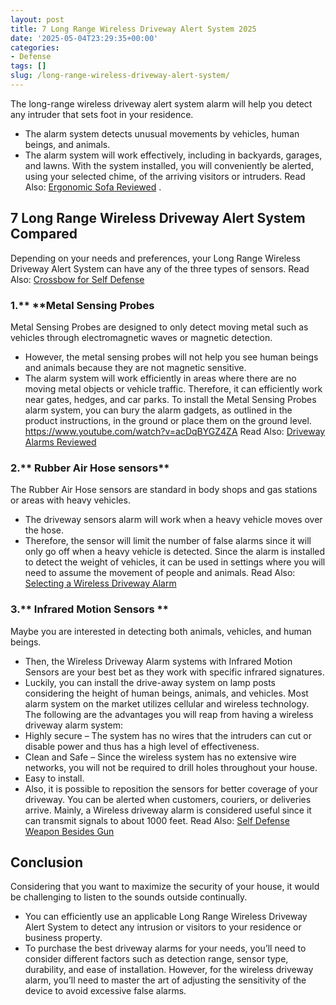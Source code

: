 ```yaml
---
layout: post
title: 7 Long Range Wireless Driveway Alert System 2025
date: '2025-05-04T23:29:35+00:00'
categories:
- Defense
tags: []
slug: /long-range-wireless-driveway-alert-system/
---
```


The long-range wireless driveway alert system alarm will help you detect any intruder that sets foot in your residence.
- The alarm system detects unusual movements by vehicles, human beings, and animals.
- The alarm system will work effectively, including in backyards, garages, and lawns.
With the system installed, you will conveniently be alerted, using your selected chime, of the arriving visitors or intruders. Read Also:
[Ergonomic Sofa Reviewed](https://pestpolicy.com/best-ergonomic-sofa/)
.
## 7 Long Range Wireless Driveway Alert System Compared
Depending on your needs and preferences, your Long Range Wireless Driveway Alert System can have any of the three types of sensors. Read Also:
[Crossbow for Self Defense](https://pestpolicy.com/best-crossbow-for-self-defense/)
### **1.**** ****Metal Sensing Probes**
Metal Sensing Probes are designed to only detect moving metal such as vehicles through electromagnetic waves or magnetic detection.
- However, the metal sensing probes will not help you see human beings and animals because they are not magnetic sensitive.
- The alarm system will work efficiently in areas where there are no moving metal objects or vehicle traffic. Therefore, it can efficiently work near gates, hedges, and car parks.
To install the Metal Sensing Probes alarm system, you can bury the alarm gadgets, as outlined in the product instructions, in the ground or place them on the ground level.
https://www.youtube.com/watch?v=acDqBYGZ4ZA
Read Also:
[Driveway Alarms Reviewed](https://pestpolicy.com/best-driveway-alarms/)
### **2.**** Rubber Air Hose sensors**
The Rubber Air Hose sensors are standard in body shops and gas stations or areas with heavy vehicles.
- The driveway sensors alarm will work when a heavy vehicle moves over the hose.
- Therefore, the sensor will limit the number of false alarms since it will only go off when a heavy vehicle is detected.
Since the alarm is installed to detect the weight of vehicles, it can be used in settings where you will need to assume the movement of people and animals.
Read Also:
[Selecting a Wireless Driveway Alarm](https://pestpolicy.com/how-to-select-a-wireless-driveway-alarm/)
### **3.**** Infrared Motion Sensors **
Maybe you are interested in detecting both animals, vehicles, and human beings.
- Then, the Wireless Driveway Alarm systems with Infrared Motion Sensors are your best bet as they work with specific infrared signatures.
- Luckily, you can install the drive-away system on lamp posts considering the height of human beings, animals, and vehicles.
Most alarm system on the market utilizes cellular and wireless technology. The following are the advantages you will reap from having a wireless driveway alarm system:
- Highly secure – The system has no wires that the intruders can cut or disable power and thus has a high level of effectiveness.
- Clean and Safe – Since the wireless system has no extensive wire networks, you will not be required to drill holes throughout your house.
- Easy to install.
- Also, it is possible to reposition the sensors for better coverage of your driveway.
You can be alerted when customers, couriers, or deliveries arrive. Mainly, a Wireless driveway alarm is considered useful since it can transmit signals to about 1000 feet.
Read Also:
[Self Defense Weapon Besides Gun](https://pestpolicy.com/best-self-defense-weapon-besides-gun/)
## Conclusion
Considering that you want to maximize the security of your house, it would be challenging to listen to the sounds outside continually.
- You can efficiently use an applicable Long Range Wireless Driveway Alert System to detect any intrusion or visitors to your residence or business property.
- To purchase the best driveway alarms for your needs, you’ll need to consider different factors such as detection range, sensor type, durability, and ease of installation.
However, for the wireless driveway alarm, you’ll need to master the art of adjusting the sensitivity of the device to avoid excessive false alarms.
